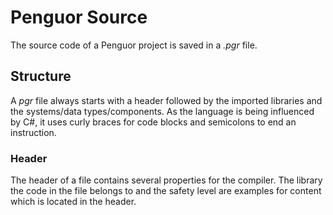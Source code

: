 # Penguor Source

The source code of a Penguor project is saved in a *.pgr* file.

## Structure

A *pgr* file always starts with a header followed by the imported libraries and the systems/data types/components. As the language is being influenced by C#, it uses curly braces for code blocks and semicolons to end an instruction.

### Header

The header of a file contains several properties for the compiler. The library the code in the file belongs to and the safety level are examples for content which is located in the header.
